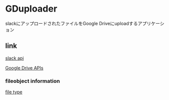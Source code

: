 GDuploader
====

slackにアップロードされたファイルをGoogle Driveにuploadするアプリケーション

## link

[slack api](https://api.slack.com/)

[Google Drive APIs](https://developers.google.com/drive/?hl=ja)

### fileobject information

[file type](https://api.slack.com/types/file)
